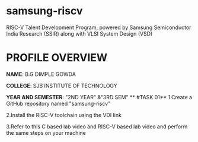 # samsung-riscv
 RISC-V Talent Development Program, powered by Samsung Semiconductor India Research (SSIR) along with VLSI System Design (VSD)
# PROFILE OVERVIEW
**NAME**: B.G DIMPLE GOWDA

**COLLEGE**: SJB INSTITUTE OF TECHNOLOGY

**YEAR AND SEMESTER**: "2ND YEAR" &"3RD SEM"
**
#TASK 01**
1.Create a GitHub repository named "samsung-riscv"

2.Install the RISC-V toolchain using the VDI link

3.Refer to this C based lab video and RISC-V based lab video and perform the same steps on your machine
